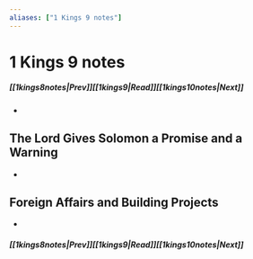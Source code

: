 ```yaml
---
aliases: ["1 Kings 9 notes"]
---
```

# 1 Kings 9 notes
##### <span class=arrow-left></span>[[1kings8notes|Prev]]<span class=navigation-separator></span>[[1kings9|Read]]<span class=navigation-separator></span>[[1kings10notes|Next]]<span class=arrow-right></span>
- 
## The Lord Gives Solomon a Promise and a Warning
- 
## Foreign Affairs and Building Projects
- 
##### <span class=arrow-left></span>[[1kings8notes|Prev]]<span class=navigation-separator></span>[[1kings9|Read]]<span class=navigation-separator></span>[[1kings10notes|Next]]<span class=arrow-right></span>